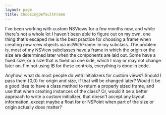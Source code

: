 ```yaml
---
layout: page
title: ChoosingDefaultFrame
---
```




I've been working with custom NSViews for a few months now, and while there's not a whole lot I haven't been able to figure out on my own, one thing that's escaped me is the best practice for choosing a frame when creating new view objects via initWithFrame: in my subclass. The problem is, most of my NSView subclasses have a frame in which the origin or the size are determined later when the components are laid out. Some have a fixed size, or a size that is fixed on one side, which I may or may not change later on. I'm not using IB for these controls, everything is done in code. 

Anyhow, what do most people do with initializers for custom views? Should I pass them {0,0} for origin and size, if that will be changed later? Would it be a good idea to have a class method to return a properly sized frame, and use that when creating instances of the class? Or, would it be a better approach to write a custom initializer, that doesn't accept any layout information, except maybe a float for or NSPoint when part of the size or origin actually does matter?

